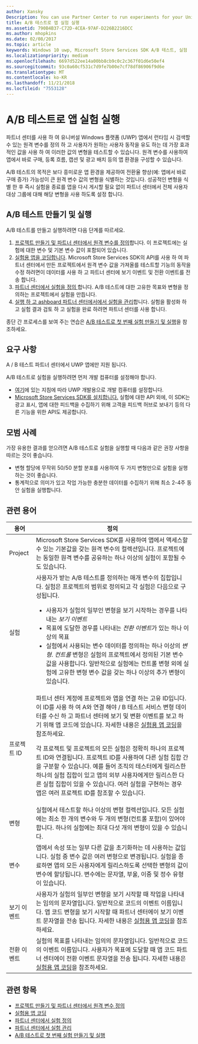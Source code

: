 ```yaml
---
author: Xansky
Description: You can use Partner Center to run experiments for your Universal Windows Platform (UWP) apps with A/B testing.
title: A/B 테스트로 앱 실험 실행
ms.assetid: 790B4B37-C72D-4CEA-97AF-D226B2216DCC
ms.author: mhopkins
ms.date: 02/08/2017
ms.topic: article
keywords: Windows 10 uwp, Microsoft Store Services SDK A/B 테스트, 실험
ms.localizationpriority: medium
ms.openlocfilehash: 6697d522ee14a00bb8cb9c0c2c367f01d6e50ef4
ms.sourcegitcommit: 93c0a60cf531c7d9fe7b00e7cf78df86906f9d6e
ms.translationtype: MT
ms.contentlocale: ko-KR
ms.lasthandoff: 11/21/2018
ms.locfileid: "7553128"
---
```

# <a name="run-app-experiments-with-ab-testing"></a>A/B 테스트로 앱 실험 실행

파트너 센터를 사용 하 여 유니버설 Windows 플랫폼 (UWP) 앱에서 런타임 시 검색할 수 있는 원격 변수를 정의 하 고 사용자가 원하는 사용자 동작을 유도 하는 데 가장 효과적인 값을 사용 하 여 이러한 값의 변형을 테스트할 수 있습니다. 원격 변수를 사용하여 앱에서 바로 구매, 등록 흐름, 캡션 및 광고 배치 등의 앱 환경을 구성할 수 있습니다.

A/B 테스트의 목적은 보다 흥미로운 앱 환경을 제공하여 전환율 향상(예: 앱에서 바로 구매 증가) 가능성이 큰 원격 변수 값의 변형을 식별하는 것입니다. 성공적인 변형을 식별 한 후 즉시 실험을 종료를 앱을 다시 게시할 필요 없이 파트너 센터에서 전체 사용자 대상 그룹에 대해 해당 변형을 사용 하도록 설정 합니다.

## <a name="create-and-run-an-ab-test"></a>A/B 테스트 만들기 및 실행

A/B 테스트를 만들고 실행하려면 다음 단계를 따르세요.

1. [프로젝트 만들기 및 파트너 센터에서 원격 변수를 정의](create-a-project-and-define-remote-variables-in-the-dev-center-dashboard.md)합니다. 이 프로젝트에는 실험에 대한 변수 및 기본 변수 값이 포함되어 있습니다.  
2. [실험용 앱을 코딩합니다](code-your-experiment-in-your-app.md). Microsoft Store Services SDK의 API를 사용 하 여 파트너 센터에서 만든 프로젝트에서 원격 변수 값을 가져올를 테스트할 기능의 동작을 수정 하려면이 데이터를 사용 하 고 파트너 센터에 보기 이벤트 및 전환 이벤트를 전송 합니다.
3. [파트너 센터에서 실험을 정의 ](define-your-experiment-in-the-dev-center-dashboard.md)합니다. A/B 테스트에 대한 고유한 목표와 변형을 정의하는 프로젝트에서 실험을 만듭니다.
4. [실행 하 고 ashboard 파트너 센터에서에서 실험을 관리](manage-your-experiment.md)합니다. 실험을 활성화 하 고 실험 결과 검토 하 고 실험을 완료 하려면 파트너 센터를 사용 합니다.

종단 간 프로세스를 보여 주는 연습은 [A/B 테스트로 첫 번째 실험 만들기 및 실행](create-and-run-your-first-experiment-with-a-b-testing.md)을 참조하세요.

## <a name="requirements"></a>요구 사항

A / B 테스트 파트너 센터에서 UWP 앱에만 지원 됩니다.

A/B 테스트로 실험을 실행하려면 먼저 개발 컴퓨터를 설정해야 합니다.

* [여기](../get-started/get-set-up.md)에 있는 지침에 따라 UWP 개발용으로 개발 컴퓨터를 설정합니다.
* [Microsoft Store Services SDK를 설치합니다.](microsoft-store-services-sdk.md#install-the-sdk) 실험에 대한 API 외에, 이 SDK는 광고 표시, 앱에 대한 피드백을 수집하기 위해 고객을 피드백 허브로 보내기 등의 다른 기능을 위한 API도 제공합니다.

## <a name="best-practices"></a>모범 사례

가장 유용한 결과를 얻으려면 A/B 테스트로 실험을 실행할 때 다음과 같은 권장 사항을 따르는 것이 좋습니다.

* 변형 할당에 무작위 50/50 분할 분포를 사용하여 두 가지 변형만으로 실험을 실행하는 것이 좋습니다.
* 통계적으로 의미가 있고 작업 가능한 충분한 데이터를 수집하기 위해 최소 2-4주 동안 실험을 실행합니다.

<span id="terms" />

## <a name="related-terms"></a>관련 용어

|  용어  |  정의  |
|--------|--------------|
| Project    |   Microsoft Store Services SDK를 사용하여 앱에서 액세스할 수 있는 기본값을 갖는 원격 변수의 컬렉션입니다. 프로젝트에는 동일한 원격 변수를 공유하는 하나 이상의 실험이 포함될 수도 있습니다.  |
| 실험    |   사용자가 받는 A/B 테스트를 정의하는 매개 변수의 집합입니다. 실험은 프로젝트의 범위로 정의되고 각 실험은 다음으로 구성됩니다. <p></p><ul><li>사용자가 실험의 일부인 변형을 보기 시작하는 경우를 나타내는 *보기 이벤트*</li><li>목표에 도달한 경우를 나타내는 *전환 이벤트*가 있는 하나 이상의 목표</li><li>실험에서 사용되는 변수 데이터를 정의하는 하나 이상의 *변형*. *컨트롤* 변형은 실험의 프로젝트에서 정의된 기본 변수 값을 사용합니다. 일반적으로 실험에는 컨트롤 변형 외에 실험에 고유한 변형 변수 값을 갖는 하나 이상의 추가 변형이 있습니다. </li></ul>          |
| 프로젝트 ID    |   파트너 센터 계정에 프로젝트와 앱을 연결 하는 고유 ID입니다. 이 ID를 사용 하 여 A와 연결 해야 / B 테스트 서비스 변형 데이터를 수신 하 고 파트너 센터에 보기 및 변환 이벤트를 보고 하기 위해 앱 코드에 있습니다. 자세한 내용은 [실험용 앱 코딩](code-your-experiment-in-your-app.md)을 참조하세요.<p></p><p>각 프로젝트 및 프로젝트의 모든 실험은 정확히 하나의 프로젝트 ID와 연결됩니다. 프로젝트 ID를 사용하여 다른 실험 집합 간을 구분할 수 있습니다. 예를 들어 조직의 테스터에게 릴리스한 하나의 실험 집합이 있고 앱의 외부 사용자에게만 릴리스한 다른 실험 집합이 있을 수 있습니다.  여러 실험을 구현하는 경우 앱은 여러 프로젝트 ID를 참조할 수 있습니다.</p>         |
| 변형    |   실험에서 테스트할 하나 이상의 변형 컬렉션입니다. 모든 실험에는 최소 한 개의 변수와 두 개의 변형(컨트롤 포함)이 있어야 합니다. 하나의 실험에는 최대 다섯 개의 변형이 있을 수 있습니다.           |
| 변수    |  앱에서 속성 또는 일부 다른 값을 초기화하는 데 사용하는 값입니다. 실험 중 변수 값은 여러 변형으로 변경됩니다. 실험을 종료하면 앱의 모든 사용자에게 릴리스하도록 선택한 변형의 값이 변수에 할당됩니다. 변수에는 문자열, 부울, 이중 및 정수 유형이 있습니다.
| 보기 이벤트    |  사용자가 실험의 일부인 변형을 보기 시작할 때 작업을 나타내는 임의의 문자열입니다. 일반적으로 코드의 이벤트 이름입니다.  앱 코드 변형을 보기 시작할 때 파트너 센터에이 보기 이벤트 문자열을 전송 됩니다. 자세한 내용은 [실험용 앱 코딩](code-your-experiment-in-your-app.md)을 참조하세요.
| 전환 이벤트    |  실험의 목표를 나타내는 임의의 문자열입니다. 일반적으로 코드의 이벤트 이름입니다.  사용자가 목표에 도달할 때 앱 코드 파트너 센터에이 전환 이벤트 문자열을 전송 됩니다. 자세한 내용은 [실험용 앱 코딩](code-your-experiment-in-your-app.md)을 참조하세요.  

## <a name="related-topics"></a>관련 항목

* [프로젝트 만들기 및 파트너 센터에서 원격 변수 정의](create-a-project-and-define-remote-variables-in-the-dev-center-dashboard.md)
* [실험용 앱 코딩](code-your-experiment-in-your-app.md)
* [파트너 센터에서 실험 정의](define-your-experiment-in-the-dev-center-dashboard.md)
* [파트너 센터에서 실험 관리](manage-your-experiment.md)
* [A/B 테스트로 첫 번째 실험 만들기 및 실행](create-and-run-your-first-experiment-with-a-b-testing.md)
